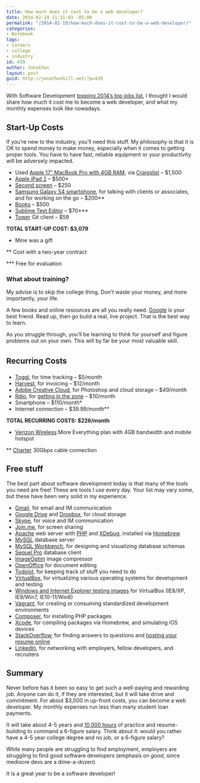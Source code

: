 ```yaml
---
title: How much does it cost to be a web developer?
date: 2014-02-19 11:31:03 -05:00
permalink: "/2014-02-19/how-much-does-it-cost-to-be-a-web-developer/"
categories:
- Notebook
tags:
- careers
- college
- industry
id: 439
author: Jonathon
layout: post
guid: http://jonathonhill.net/?p=439
---
```


With Software Development <a href="http://money.usnews.com/careers/best-jobs/software-developer" target="_blank">topping 2014&#8217;s top jobs list</a>, I thought I would share how much it cost me to become a web developer, and what my monthly expenses look like nowadays.<!--more-->

## Start-Up Costs

If you&#8217;re new to the industry, you&#8217;ll need this stuff. My philosophy is that it is OK to spend money to make money, especially when it comes to getting proper tools. You have to have fast, reliable equipment or your productivity will be adversely impacted.

  * Used <a href="http://www.apple.com/macbook-pro/" target="_blank">Apple 17&#8243; MacBook Pro with 4GB RAM</a>, via <a href="http://www.craigslist.org/about/sites" target="_blank">Craigslist</a> &#8211; $1,500
  * <a href="https://www.apple.com/ipad/" target="_blank">Apple iPad 2</a> &#8211; $500*
  * <a href="http://www.codinghorror.com/blog/2008/03/does-more-than-one-monitor-improve-productivity.html" target="_blank">Second screen</a> &#8211; $250
  * <a href="http://www.verizonwireless.com/b2c/device/smartphone/samsung-galaxy-s4" target="_blank">Samsung Galaxy S4 smartphone</a>, for talking with clients or associates, and for working on the go &#8211; $200**
  * <a href="http://www.amazon.com" target="_blank">Books</a> &#8211; $500
  * <a href="https://www.sublimetext.com/buy" target="_blank">Sublime Text Editor</a> &#8211; $70\***
  * <a href="http://www.git-tower.com/" target="_blank">Tower</a> Git client &#8211; $59

**TOTAL START-UP COST: $3,079**

* Mine was a gift
  
** Cost with a two-year contract
  
\*** Free for evaluation

### What about training?

My advise is to skip the college thing. Don&#8217;t waste your money, and more importantly, your life.

A few books and online resources are all you really need. <a href="http://google.com" target="_blank">Google</a> is your best friend. Read up, then go build a real, live project. That is the best way to learn.

As you struggle through, you&#8217;ll be learning to think for yourself and figure problems out on your own. This will by far be your most valuable skill.

## <span style="font-size: 1.285714286rem; line-height: 1.6;">Recurring Costs</span>

  * <a href="https://www.toggl.com/" target="_blank">Toggl</a>, for time tracking &#8211; $5/month
  * <a href="http://www.getharvest.com/" target="_blank">Harvest</a>, for invoicing &#8211; $12/month
  * <a href="https://creative.adobe.com/" target="_blank">Adobe Creative Cloud</a>, for Photoshop and cloud storage &#8211; $49/month
  * <a href="http://rdio.com" target="_blank">Rdio</a>, for <a href="http://www.joelonsoftware.com/articles/fog0000000339.html" target="_blank">getting in the zone</a> &#8211; $10/month
  * Smartphone &#8211; $110/month*
  * Internet connection &#8211; $39.99/month**

**TOTAL RECURRING COSTS: $226/month**

* <a href="http://www.verizonwireless.com/" target="_blank">Verizon Wireless</a> More Everything plan with 4GB bandwidth and mobile hotspot
  
** <a href="https://www.charter.com/" target="_blank">Charter</a> 30Gbps cable connection

## Free stuff

The best part about software development today is that many of the tools you need are free! These are tools I use every day. Your list may vary some, but these have been very solid in my experience.

  * <a href="http://gmail.com" target="_blank">Gmail</a>, for email and IM communication
  * <a href="http://drive.google.com" target="_blank">Google Drive</a> and <a href="http://www.dropbox.com" target="_blank">Dropbox</a>, for cloud storage
  * <a href="http://www.skype.com/en/" target="_blank">Skype</a>, for voice and IM communication
  * <a href="https://join.me/" target="_blank">Join.me</a>, for screen sharing
  * <a href="http://httpd.apache.org/" target="_blank">Apache</a> web server with <a href="http://php.net/" target="_blank">PHP</a> and <a href="http://xdebug.org/" target="_blank">XDebug</a>, installed via <a href="http://brew.sh/" target="_blank">Homebrew</a>
  * <a href="http://dev.mysql.com/downloads/mysql/" target="_blank">MySQL</a> database server
  * <a href="http://dev.mysql.com/downloads/tools/" target="_blank">MySQL Workbench</a>, for designing and visualizing database schemas
  * <a href="http://www.sequelpro.com/" target="_blank">Sequel Pro</a> database client
  * <a href="http://imageoptim.com/" target="_blank">ImageOptim</a> image compressor
  * <a href="http://openoffice.org" target="_blank">OpenOffice</a> for document editing
  * <a href="http://todoist.com" target="_blank">Todoist</a>, for keeping track of stuff you need to do
  * <a href="https://www.virtualbox.org/" target="_blank">VirtualBox</a>, for virtualizing various operating systems for development and testing
  * <a href="http://modern.ie/en-us" target="_blank">Windows and Internet Explorer testing images</a> for VirtualBox (IE8/XP, IE9/Win7, IE10-11/Win8)
  * <a href="http://www.vagrantup.com/" target="_blank">Vagrant</a>, for creating or consuming standardized development environments
  * <a href="https://getcomposer.org/" target="_blank">Composer</a>, for installing PHP packages
  * <a href="https://developer.apple.com/xcode/" target="_blank">Xcode</a>, for compiling packages via Homebrew, and simulating iOS devices
  * <a href="http://stackoverflow.com" target="_blank">StackOverflow</a>, for finding answers to questions and <a href="http://careers.stackoverflow.com" target="_blank">hosting your resume online</a>
  * <a href="http://linkedin.com" target="_blank">LinkedIn</a>, for networking with employers, fellow developers, and recruiters

## Summary

Never before has it been so easy to get such a well-paying and rewarding job. Anyone can do it, if they are interested, but it will take drive and commitment. For about $3,000 in up-front costs, you can become a web developer. My monthly expenses run less than many student loan payments.

It will take about 4-5 years and <a href="http://usatoday30.usatoday.com/life/books/news/2008-11-17-gladwell-success_N.htm" target="_blank">10,000 hours</a> of practice and resume-building to command a 6-figure salary. Think about it: would you rather have a 4-5 year college degree and no job, or a 6-figure salary?

While many people are struggling to find employment, employers are struggling to find good software developers (emphasis on _good_, since mediocre devs are a dime-a-dozen).

It is a great year to be a software developer!